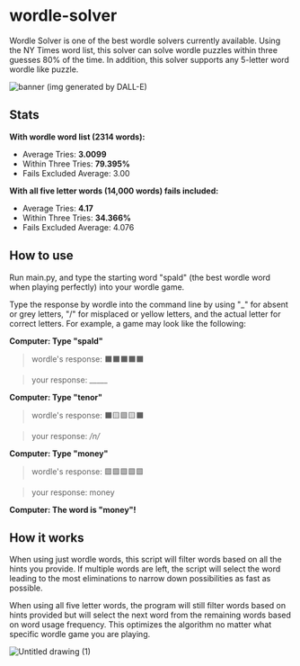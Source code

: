 # wordle-solver
Wordle Solver is one of the best wordle solvers currently available. Using the NY Times word list, this solver can solve wordle puzzles within three guesses 80% of the time. In addition, this solver supports any 5-letter word wordle like puzzle.

![banner](https://github.com/RJTech5/wordle-solver/assets/74117583/f7363997-4d37-4a8e-8f1f-4805904b7252)
(img generated by DALL-E)

## Stats
**With wordle word list (2314 words):**
* Average Tries: **3.0099**
* Within Three Tries: **79.395%**
* Fails Excluded Average: 3.00

**With all five letter words (14,000 words) fails included:**
* Average Tries: **4.17**
* Within Three Tries: **34.366%**
* Fails Excluded Average: 4.076

## How to use
Run main.py, and type the starting word "spald" (the best wordle word when playing perfectly) into your wordle game.

Type the response by wordle into the command line by using "_" for absent or grey letters, "/" for misplaced or yellow letters, and the actual letter for correct letters. For example, a game may look like the following:

**Computer: Type "spald"**

> wordle's response: ⬛⬛⬛⬛⬛

> your response: _____

**Computer: Type "tenor"**

> wordle's response: ⬛🟨🟩🟨⬛

> your response: _/n/_

**Computer: Type "money"**

> wordle's response: 🟩🟩🟩🟩🟩

> your response: money

**Computer: The word is "money"!**

## How it works
When using just wordle words, this script will filter words based on all the hints you provide. If multiple words are left, the script will select the word leading to the most eliminations to narrow down possibilities as fast as possible.

When using all five letter words, the program will still filter words based on hints provided but will select the next word from the remaining words based on word usage frequency. This optimizes the algorithm no matter what specific wordle game you are playing.

![Untitled drawing (1)](https://github.com/RJTech5/wordle-solver/assets/74117583/a7d8a5de-f1e3-43f5-9074-4b1395f2645e)

